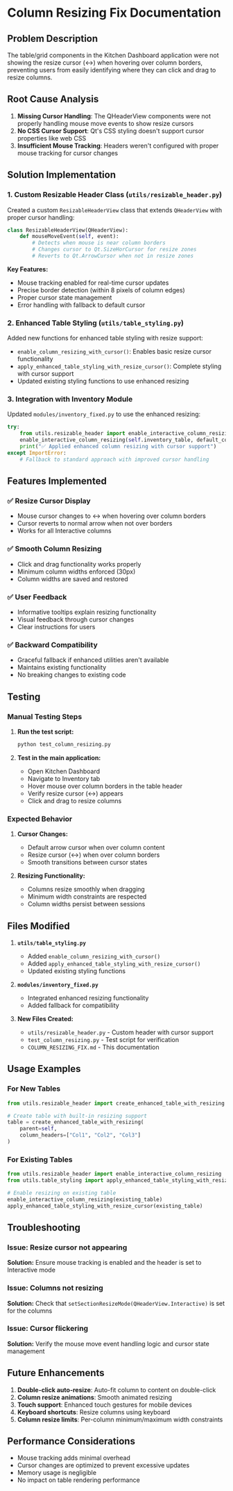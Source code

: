 # Column Resizing Fix Documentation

## Problem Description

The table/grid components in the Kitchen Dashboard application were not showing the resize cursor (↔) when hovering over column borders, preventing users from easily identifying where they can click and drag to resize columns.

## Root Cause Analysis

1. **Missing Cursor Handling**: The QHeaderView components were not properly handling mouse move events to show resize cursors
2. **No CSS Cursor Support**: Qt's CSS styling doesn't support cursor properties like web CSS
3. **Insufficient Mouse Tracking**: Headers weren't configured with proper mouse tracking for cursor changes

## Solution Implementation

### 1. Custom Resizable Header Class (`utils/resizable_header.py`)

Created a custom `ResizableHeaderView` class that extends `QHeaderView` with proper cursor handling:

```python
class ResizableHeaderView(QHeaderView):
    def mouseMoveEvent(self, event):
        # Detects when mouse is near column borders
        # Changes cursor to Qt.SizeHorCursor for resize zones
        # Reverts to Qt.ArrowCursor when not in resize zones
```

**Key Features:**
- Mouse tracking enabled for real-time cursor updates
- Precise border detection (within 8 pixels of column edges)
- Proper cursor state management
- Error handling with fallback to default cursor

### 2. Enhanced Table Styling (`utils/table_styling.py`)

Added new functions for enhanced table styling with resize support:

- `enable_column_resizing_with_cursor()`: Enables basic resize cursor functionality
- `apply_enhanced_table_styling_with_resize_cursor()`: Complete styling with cursor support
- Updated existing styling functions to use enhanced resizing

### 3. Integration with Inventory Module

Updated `modules/inventory_fixed.py` to use the enhanced resizing:

```python
try:
    from utils.resizable_header import enable_interactive_column_resizing
    enable_interactive_column_resizing(self.inventory_table, default_column_widths)
    print("✅ Applied enhanced column resizing with cursor support")
except ImportError:
    # Fallback to standard approach with improved cursor handling
```

## Features Implemented

### ✅ Resize Cursor Display
- Mouse cursor changes to ↔ when hovering over column borders
- Cursor reverts to normal arrow when not over borders
- Works for all Interactive columns

### ✅ Smooth Column Resizing
- Click and drag functionality works properly
- Minimum column widths enforced (30px)
- Column widths are saved and restored

### ✅ User Feedback
- Informative tooltips explain resizing functionality
- Visual feedback through cursor changes
- Clear instructions for users

### ✅ Backward Compatibility
- Graceful fallback if enhanced utilities aren't available
- Maintains existing functionality
- No breaking changes to existing code

## Testing

### Manual Testing Steps

1. **Run the test script:**
   ```bash
   python test_column_resizing.py
   ```

2. **Test in the main application:**
   - Open Kitchen Dashboard
   - Navigate to Inventory tab
   - Hover mouse over column borders in the table header
   - Verify resize cursor (↔) appears
   - Click and drag to resize columns

### Expected Behavior

1. **Cursor Changes:**
   - Default arrow cursor when over column content
   - Resize cursor (↔) when over column borders
   - Smooth transitions between cursor states

2. **Resizing Functionality:**
   - Columns resize smoothly when dragging
   - Minimum width constraints are respected
   - Column widths persist between sessions

## Files Modified

1. **`utils/table_styling.py`**
   - Added `enable_column_resizing_with_cursor()`
   - Added `apply_enhanced_table_styling_with_resize_cursor()`
   - Updated existing styling functions

2. **`modules/inventory_fixed.py`**
   - Integrated enhanced resizing functionality
   - Added fallback for compatibility

3. **New Files Created:**
   - `utils/resizable_header.py` - Custom header with cursor support
   - `test_column_resizing.py` - Test script for verification
   - `COLUMN_RESIZING_FIX.md` - This documentation

## Usage Examples

### For New Tables
```python
from utils.resizable_header import create_enhanced_table_with_resizing

# Create table with built-in resizing support
table = create_enhanced_table_with_resizing(
    parent=self,
    column_headers=["Col1", "Col2", "Col3"]
)
```

### For Existing Tables
```python
from utils.resizable_header import enable_interactive_column_resizing
from utils.table_styling import apply_enhanced_table_styling_with_resize_cursor

# Enable resizing on existing table
enable_interactive_column_resizing(existing_table)
apply_enhanced_table_styling_with_resize_cursor(existing_table)
```

## Troubleshooting

### Issue: Resize cursor not appearing
**Solution:** Ensure mouse tracking is enabled and the header is set to Interactive mode

### Issue: Columns not resizing
**Solution:** Check that `setSectionResizeMode(QHeaderView.Interactive)` is set for the columns

### Issue: Cursor flickering
**Solution:** Verify the mouse move event handling logic and cursor state management

## Future Enhancements

1. **Double-click auto-resize**: Auto-fit column to content on double-click
2. **Column resize animations**: Smooth animated resizing
3. **Touch support**: Enhanced touch gestures for mobile devices
4. **Keyboard shortcuts**: Resize columns using keyboard
5. **Column resize limits**: Per-column minimum/maximum width constraints

## Performance Considerations

- Mouse tracking adds minimal overhead
- Cursor changes are optimized to prevent excessive updates
- Memory usage is negligible
- No impact on table rendering performance
